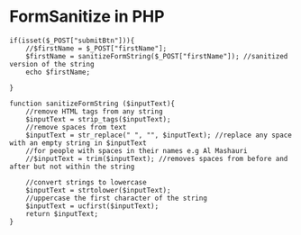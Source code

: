 # FormSanitize in PHP

    if(isset($_POST["submitBtn"])){
        //$firstName = $_POST["firstName"];
        $firstName = sanitizeFormString($_POST["firstName"]); //sanitized version of the string
        echo $firstName;
        
    }

    function sanitizeFormString ($inputText){
        //remove HTML tags from any string
        $inputText = strip_tags($inputText);
        //remove spaces from text
        $inputText = str_replace(" ", "", $inputText); //replace any space with an empty string in $inputText
        //for people with spaces in their names e.g Al Mashauri
        //$inputText = trim($inputText); //removes spaces from before and after but not within the string
        
        //convert strings to lowercase
        $inputText = strtolower($inputText);
        //uppercase the first character of the string
        $inputText = ucfirst($inputText);
        return $inputText;
    }
